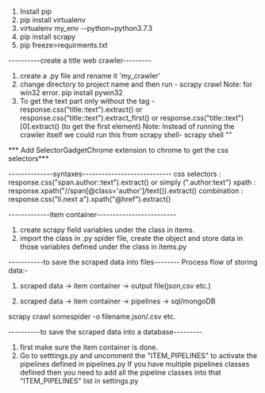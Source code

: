 1. Install pip
2. pip install virtualenv
3. virtualenv my_env --python=python3.7.3
4. pip install scrapy
5. pip freeze>requirments.txt

----------create a title web crawler---------
1. create a .py file and rename it 'my_crawler'
2. change directory to project name and then run - scrapy crawl <name of the crawler defined inside the class>
Note: for win32 error. pip install pywin32
3. To get the text part only without the tag - response.css("title::text").extract() 
  or response.css("title::text").extract_first() or response.css("title::text")[0].extract() (to get the first element)
  Note: Instead of running the crawler itself we could run this from scrapy shell- scrapy shell "<url to scrape>"

*** Add SelectorGadgetChrome extension to chrome to get the css selectors***

--------------syntaxes----------------------------
css selectors : response.css("span.author::text").extract() or simply (".author:text")
xpath : response.xpath("//span[@class='author']/text()).extract()
combination : response.css("li.next a").xpath("@href").extract()

-------------item container-------------------------
1. create scrapy field variables under the class in items.
2. import the class in .py spider file, create the object and store data in those variables defined under the class
in items.py

-----------to save the scraped data into files--------
Process flow of storing data:-
1. scraped data -> item container -> output file(json,csv etc.)

2. scraped data -> item container -> pipelines -> sql/mongoDB

scrapy crawl somespider -o filename.json/.csv etc.

----------to save the scraped data into a database---------
1. first make sure the item container is done.
2. Go to setttings.py and uncomment the "ITEM_PIPELINES" to activate the pipelines defined in pipelines.py
If you have multiple pipelines classes defined then you need to add all the pipeline classes into that "ITEM_PIPELINES"
list in settings.py
